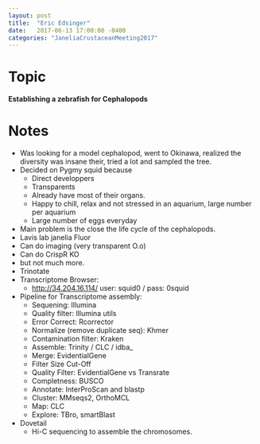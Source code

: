 ```yaml
---
layout: post
title:  "Eric Edsinger"
date:   2017-06-13 17:00:00 -0400
categories: "JaneliaCrustaceanMeeting2017"
---
```


# Topic
**Establishing a zebrafish for Cephalopods**

# Notes
* Was looking for a model cephalopod, went to Okinawa, realized the diversity was insane their, tried a lot and sampled the tree.
* Decided on Pygmy squid because
  * Direct developpers
  * Transparents
  * Already have most of their organs.
  * Happy to chill, relax and not stressed in an aquarium, large number per aquarium
  * Large number of eggs everyday
* Main problem is the close the life cycle of the cephalopods.
* Lavis lab janelia Fluor
* Can do imaging (very transparent O.o)
* Can do CrispR KO
* but not much more.
* Trinotate
* Transcriptome Browser:
  * http://34.204.16.114/  user: squid0 / pass: 0squid
* Pipeline for Transcriptome assembly:
  * Sequening: Illumina
  * Quality filter: Illumina utils
  * Error Correct: Rcorrector
  * Normalize (remove duplicate seq): Khmer
  * Contamination filter: Kraken
  * Assemble: Trinity / CLC / idba_
  * Merge: EvidentialGene
  * Filter Size Cut-Off
  * Quality Filter: EvidentialGene vs Transrate
  * Completness: BUSCO
  * Annotate: InterProScan and blastp
  * Cluster: MMseqs2, OrthoMCL
  * Map: CLC
  * Explore: TBro, smartBlast
* Dovetail
  * Hi-C sequencing to assemble the chromosomes.
